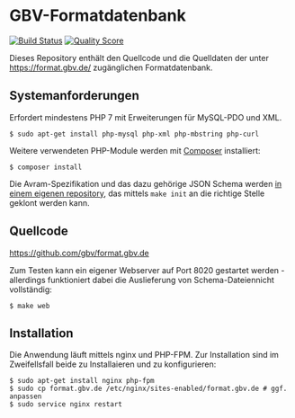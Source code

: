# GBV-Formatdatenbank

[![Build Status](https://img.shields.io/travis/gbv/format.gbv.de.svg?style=flat-square)](https://travis-ci.org/gbv/format.gbv.de)
[![Quality Score](https://img.shields.io/scrutinizer/g/gbv/format.gbv.de.svg?style=flat-square)](https://scrutinizer-ci.com/g/gbv/format.gbv.de)

Dieses Repository enthält den Quellcode und die Quelldaten der unter <https://format.gbv.de/> zugänglichen Formatdatenbank.

## Systemanforderungen

Erfordert mindestens PHP 7 mit Erweiterungen für MySQL-PDO und XML.

    $ sudo apt-get install php-mysql php-xml php-mbstring php-curl

Weitere verwendeten PHP-Module werden mit [Composer](https://getcomposer.org/) installiert:

    $ composer install

Die Avram-Spezifikation und das dazu gehörige JSON Schema werden [in einem eigenen repository](https://github.com/gbv/avram), das mittels `make init` an die richtige Stelle geklont werden kann.

## Quellcode

<https://github.com/gbv/format.gbv.de>

Zum Testen kann ein eigener Webserver auf Port 8020 gestartet werden - allerdings funktioniert dabei die Auslieferung von Schema-Dateiennicht vollständig:

    $ make web

## Installation

Die Anwendung läuft mittels nginx und PHP-FPM. Zur Installation sind im Zweifellsfall beide zu Installaieren und zu konfigurieren:

    $ sudo apt-get install nginx php-fpm
    $ sudo cp format.gbv.de /etc/nginx/sites-enabled/format.gbv.de # ggf. anpassen
    $ sudo service nginx restart
